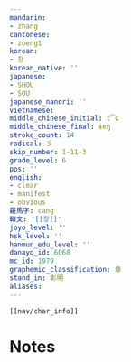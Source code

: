 ```yaml
---
mandarin:
- zhāng
cantonese:
- zoeng1
korean:
- 창
korean_native: ''
japanese:
- SHOU
- SOU
japanese_nanori: ''
vietnamese:
middle_chinese_initial: t͡ɕ
middle_chinese_final: ɨɐŋ
stroke_count: 14
radical: 彡
skip_number: 1-11-3
grade_level: 6
pos: ''
english:
- clear
- manifest
- obvious
羅馬字: cang
韓文: '[[창]]'
joyo_level: ''
hsk_level: ''
hanmun_edu_level: ''
danayo_id: 6068
mc_id: 1979
graphemic_classification: 章
stand_in: 彰明
aliases:
---
```

```meta-bind-embed
[[nav/char_info]]
```

# Notes
